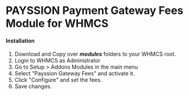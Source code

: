 PAYSSION Payment Gateway Fees Module for WHMCS
=================

<h4>Installation</h4>

1. Download and Copy over _<b>modules</b>_ folders to your WHMCS root.
3. Login to WHMCS as Administrator
4. Go to Setup > Addons Modules in the main menu
5. Select "Payssion Gateway Fees" and activate it.
6. Click "Configure" and set the fees.
7. Save changes.